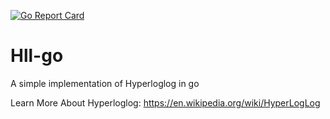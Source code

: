 [![Go Report Card](https://goreportcard.com/badge/github.com/Raneet10/Hll-go)](https://goreportcard.com/report/github.com/Raneet10/Hll-go)

# Hll-go
A simple implementation of Hyperloglog in go

Learn More About Hyperloglog: https://en.wikipedia.org/wiki/HyperLogLog
